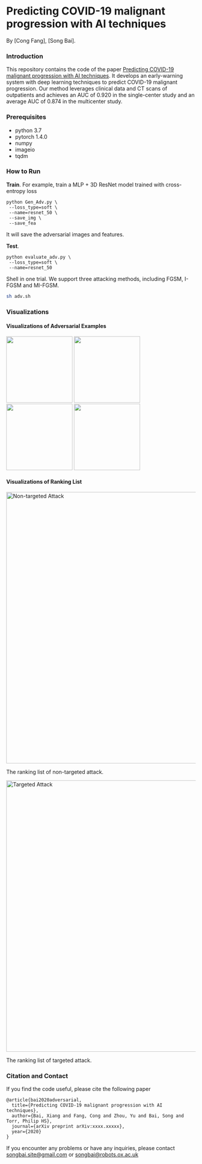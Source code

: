 # Predicting COVID-19 malignant progression with AI techniques
By [Cong Fang], [Song Bai].

### Introduction
This repository contains the code of the paper [Predicting COVID-19 malignant progression with AI techniques](https://arxiv.org/abs/xxxx.xxxxx). It develops an early-warning system with deep learning techniques to predict COVID-19 malignant progression. Our method leverages clinical data and CT scans of outpatients and achieves an AUC of 0.920 in the single-center study and an average AUC of 0.874 in the multicenter study.

### Prerequisites
* python 3.7
* pytorch 1.4.0
* numpy
* imageio
* tqdm

### How to Run

**Train**. For example, train a MLP + 3D ResNet model trained with cross-entropy loss

```Shell
python Gen_Adv.py \
 --loss_type=soft \
 --name=resnet_50 \
 --save_img \
 --save_fea
```
It will save the adversarial images and features.

**Test**.

```Shell
python evaluate_adv.py \
 --loss_type=soft \
 --name=resnet_50
```
Shell in one trial. We support three attacking methods, including FGSM, I-FGSM and MI-FGSM.

```bash
sh adv.sh
```
### Visualizations

#### Visualizations of Adversarial Examples

<p align="left"><img src="Images/1.png" width="176"> <img src="Images/2.png" width="176"> <img src="Images/3.png" width="176"> <img src="Images/4.png" width="176"></p>

#### Visualizations of Ranking List
<p align="left">
<img src="Images/untarget_illustration-crop-1.png" alt="Non-targeted Attack" width="720px">
</p>

The ranking list of non-targeted attack.

<p align="left">
<img src="Images/target_illustration_cropped-1.png" alt="Targeted Attack" width="720px">
</p>

The ranking list of targeted attack.

### Citation and Contact

If you find the code useful, please cite the following paper

    @article{bai2020adversarial,
      title={Predicting COVID-19 malignant progression with AI techniques},
      author={Bai, Xiang and Fang, Cong and Zhou, Yu and Bai, Song and Torr, Philip HS},
      journal={arXiv preprint arXiv:xxxx.xxxxx},
      year={2020}
    }

If you encounter any problems or have any inquiries, please contact songbai.site@gmail.com or songbai@robots.ox.ac.uk







